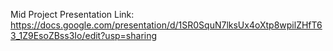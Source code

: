 Mid Project Presentation Link: https://docs.google.com/presentation/d/1SR0SquN7lksUx4oXtp8wpilZHfT63_1Z9EsoZBss3Io/edit?usp=sharing
